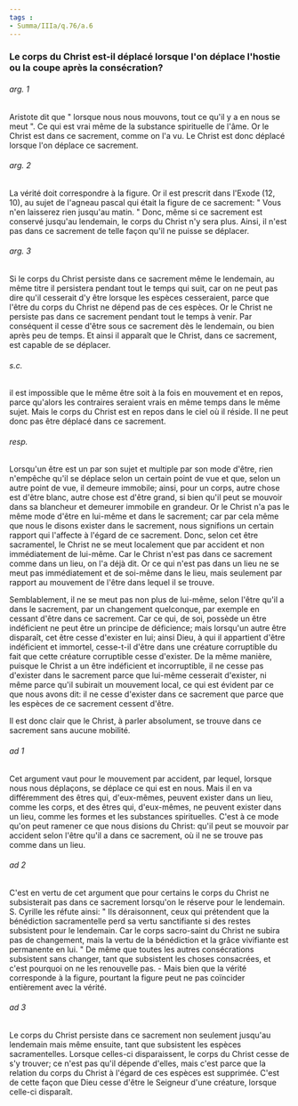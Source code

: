 ```yaml
---
tags : 
- Summa/IIIa/q.76/a.6
---
```


### Le corps du Christ est-il déplacé lorsque l'on déplace l'hostie ou la coupe après la consécration?

###### arg. 1
Aristote dit que " lorsque nous nous mouvons, tout ce qu'il y a en nous se meut ". Ce qui est vrai même de la substance spirituelle de l'âme. Or le Christ est dans ce sacrement, comme on l'a vu. Le Christ est donc déplacé lorsque l'on déplace ce sacrement. 

###### arg. 2
La vérité doit correspondre à la figure. Or il est prescrit dans l'Exode (12, 10), au sujet de l'agneau pascal qui était la figure de ce sacrement: " Vous n'en laisserez rien jusqu'au matin. " Donc, même si ce sacrement est conservé jusqu'au lendemain, le corps du Christ n'y sera plus. Ainsi, il n'est pas dans ce sacrement de telle façon qu'il ne puisse se déplacer. 

###### arg. 3
Si le corps du Christ persiste dans ce sacrement même le lendemain, au même titre il persistera pendant tout le temps qui suit, car on ne peut pas dire qu'il cesserait d'y être lorsque les espèces cesseraient, parce que l'être du corps du Christ ne dépend pas de ces espèces. Or le Christ ne persiste pas dans ce sacrement pendant tout le temps à venir. Par conséquent il cesse d'être sous ce sacrement dès le lendemain, ou bien après peu de temps. Et ainsi il apparaît que le Christ, dans ce sacrement, est capable de se déplacer. 

###### s.c.
il est impossible que le même être soit à la fois en mouvement et en repos, parce qu'alors les contraires seraient vrais en même temps dans le même sujet. Mais le corps du Christ est en repos dans le ciel où il réside. Il ne peut donc pas être déplacé dans ce sacrement. 

###### resp.
Lorsqu'un être est un par son sujet et multiple par son mode d'être, rien n'empêche qu'il se déplace selon un certain point de vue et que, selon un autre point de vue, il demeure immobile; ainsi, pour un corps, autre chose est d'être blanc, autre chose est d'être grand, si bien qu'il peut se mouvoir dans sa blancheur et demeurer immobile en grandeur. Or le Christ n'a pas le même mode d'être en lui-même et dans le sacrement; car par cela même que nous le disons exister dans le sacrement, nous signifions un certain rapport qui l'affecte à l'égard de ce sacrement. Donc, selon cet être sacramentel, le Christ ne se meut localement que par accident et non immédiatement de lui-même. Car le Christ n'est pas dans ce sacrement comme dans un lieu, on l'a déjà dit. Or ce qui n'est pas dans un lieu ne se meut pas immédiatement et de soi-même dans le lieu, mais seulement par rapport au mouvement de l'être dans lequel il se trouve. 

Semblablement, il ne se meut pas non plus de lui-même, selon l'être qu'il a dans le sacrement, par un changement quelconque, par exemple en cessant d'être dans ce sacrement. Car ce qui, de soi, possède un être indéficient ne peut être un principe de déficience; mais lorsqu'un autre être disparaît, cet être cesse d'exister en lui; ainsi Dieu, à qui il appartient d'être indéficient et immortel, cesse-t-il d'être dans une créature corruptible du fait que cette créature corruptible cesse d'exister. De la même manière, puisque le Christ a un être indéficient et incorruptible, il ne cesse pas d'exister dans le sacrement parce que lui-même cesserait d'exister, ni même parce qu'il subirait un mouvement local, ce qui est évident par ce que nous avons dit: il ne cesse d'exister dans ce sacrement que parce que les espèces de ce sacrement cessent d'être. 

Il est donc clair que le Christ, à parler absolument, se trouve dans ce sacrement sans aucune mobilité. 

###### ad 1
Cet argument vaut pour le mouvement par accident, par lequel, lorsque nous nous déplaçons, se déplace ce qui est en nous. Mais il en va différemment des êtres qui, d'eux-mêmes, peuvent exister dans un lieu, comme les corps, et des êtres qui, d'eux-mêmes, ne peuvent exister dans un lieu, comme les formes et les substances spirituelles. C'est à ce mode qu'on peut ramener ce que nous disions du Christ: qu'il peut se mouvoir par accident selon l'être qu'il a dans ce sacrement, où il ne se trouve pas comme dans un lieu. 

###### ad 2
C'est en vertu de cet argument que pour certains le corps du Christ ne subsisterait pas dans ce sacrement lorsqu'on le réserve pour le lendemain. S. Cyrille les réfute ainsi: " Ils déraisonnent, ceux qui prétendent que la bénédiction sacramentelle perd sa vertu sanctifiante si des restes subsistent pour le lendemain. Car le corps sacro-saint du Christ ne subira pas de changement, mais la vertu de la bénédiction et la grâce vivifiante est permanente en lui. " De même que toutes les autres consécrations subsistent sans changer, tant que subsistent les choses consacrées, et c'est pourquoi on ne les renouvelle pas. - Mais bien que la vérité corresponde à la figure, pourtant la figure peut ne pas coïncider entièrement avec la vérité. 

###### ad 3
Le corps du Christ persiste dans ce sacrement non seulement jusqu'au lendemain mais même ensuite, tant que subsistent les espèces sacramentelles. Lorsque celles-ci disparaissent, le corps du Christ cesse de s'y trouver; ce n'est pas qu'il dépende d'elles, mais c'est parce que la relation du corps du Christ à l'égard de ces espèces est supprimée. C'est de cette façon que Dieu cesse d'être le Seigneur d'une créature, lorsque celle-ci disparaît. 

